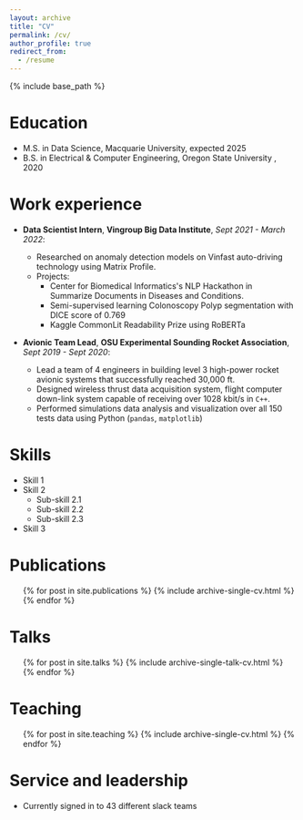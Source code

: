 ```yaml
---
layout: archive
title: "CV"
permalink: /cv/
author_profile: true
redirect_from:
  - /resume
---
```


{% include base_path %}

# Education

- M.S. in Data Science, Macquarie University, expected 2025
- B.S. in Electrical & Computer Engineering, Oregon State University , 2020

# Work experience

- **Data Scientist Intern**, **Vingroup Big Data Institute**, _Sept 2021 - March 2022_:

  - Researched on anomaly detection models on Vinfast auto-driving technology using Matrix Profile.
  - Projects:
    - Center for Biomedical Informatics's NLP Hackathon in Summarize Documents in Diseases and Conditions.
    - Semi-supervised learning Colonoscopy Polyp segmentation with DICE score of 0.769
    - Kaggle CommonLit Readability Prize using RoBERTa

- **Avionic Team Lead**, **OSU Experimental Sounding Rocket Association**, _Sept 2019 - Sept 2020_:
  - Lead a team of 4 engineers in building level 3 high-power rocket avionic systems that successfully reached 30,000 ft.
  - Designed wireless thrust data acquisition system, flight computer down-link system capable of receiving over 1028 kbit/s in `C++`.
  - Performed simulations data analysis and visualization over all 150 tests data using Python (`pandas`, `matplotlib`)

# Skills

- Skill 1
- Skill 2
  - Sub-skill 2.1
  - Sub-skill 2.2
  - Sub-skill 2.3
- Skill 3

# Publications

  <ul>{% for post in site.publications %}
    {% include archive-single-cv.html %}
  {% endfor %}</ul>
  
Talks
======
  <ul>{% for post in site.talks %}
    {% include archive-single-talk-cv.html %}
  {% endfor %}</ul>
  
Teaching
======
  <ul>{% for post in site.teaching %}
    {% include archive-single-cv.html %}
  {% endfor %}</ul>
  
Service and leadership
======
* Currently signed in to 43 different slack teams
